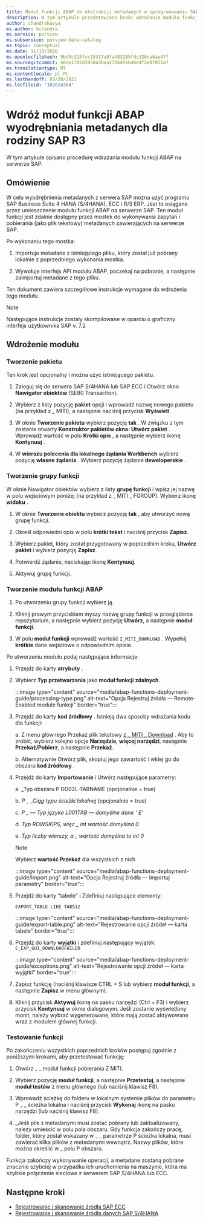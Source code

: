 ```yaml
---
title: Moduł funkcji ABAP do ekstrakcji metadanych w oprogramowaniu SAP R3 — Azure kontrolą
description: W tym artykule przedstawiono kroki wdrażania modułu funkcji ABAP na serwerze SAP
author: chandrakavya
ms.author: kchandra
ms.service: purview
ms.subservice: purview-data-catalog
ms.topic: conceptual
ms.date: 11/13/2020
ms.openlocfilehash: 9bd3c315fcc15317a9fa483289fdc326ca6aa47f
ms.sourcegitcommit: e6de1702d3958a3bea275645eb46e4f2e0f011af
ms.translationtype: MT
ms.contentlocale: pl-PL
ms.lasthandoff: 03/20/2021
ms.locfileid: "102614364"
---
```

# <a name="deploy-the-metadata-extraction-abap-function-module-for-the-sap-r3-family-of-bridges"></a>Wdróż moduł funkcji ABAP wyodrębniania metadanych dla rodziny SAP R3

W tym artykule opisano procedurę wdrażania modułu funkcji ABAP na serwerze SAP.

## <a name="overview"></a>Omówienie

W celu wyodrębnienia metadanych z serwera SAP można użyć programu SAP Business Suite 4 HANA (S/4HANA), ECC i R/3 ERP. Jest to osiągane przez umieszczenie modułu funkcji ABAP na serwerze SAP. Ten moduł funkcji jest zdalnie dostępny przez mostek do wykonywania zapytań i pobierania (jako plik tekstowy) metadanych zawierających na serwerze SAP.

Po wykonaniu tego mostka:

1. Importuje metadane z istniejącego pliku, który został już pobrany lokalnie z poprzedniego wykonania mostka.

2. Wywołuje interfejs API modułu ABAP, poczekaj na pobranie, a następnie zaimportuj metadane z tego pliku.

Ten dokument zawiera szczegółowe instrukcje wymagane do wdrożenia tego modułu.

> [!Note]
> Następujące instrukcje zostały skompilowane w oparciu o graficzny interfejs użytkownika SAP v. 7.2

## <a name="deployment-of-the-module"></a>Wdrożenie modułu

### <a name="create-a-package"></a>Tworzenie pakietu

Ten krok jest opcjonalny i można użyć istniejącego pakietu.

1. Zaloguj się do serwera SAP S/4HANA lub SAP ECC i Otwórz okno **Nawigator obiektów** (SE80 Transaction).

2. Wybierz z listy pozycję **pakiet** opcji i wprowadź nazwę nowego pakietu (na przykład z \_ MITI), a następnie naciśnij przycisk **Wyświetl**.

3. W oknie **Tworzenie pakietu** wybierz pozycję **tak** . W związku z tym zostanie otwarty **Konstruktor pakietów okna: Utwórz pakiet** . Wprowadź wartość w polu **Krótki opis** , a następnie wybierz ikonę **Kontynuuj** .

4. W **wierszu polecenia dla lokalnego żądania Workbench** wybierz pozycję **własne żądania** . Wybierz pozycję żądanie **deweloperskie** .

### <a name="create-a-function-group"></a>Tworzenie grupy funkcji

W oknie Nawigator obiektów wybierz z listy **grupę funkcji** i wpisz jej nazwę w polu wejściowym poniżej (na przykład z \_ MITI \_ FGROUP). Wybierz ikonę **widoku** .

1. W oknie **Tworzenie obiektu** wybierz pozycję **tak** , aby utworzyć nową grupę funkcji.

2. Określ odpowiedni opis w polu **krótki tekst** i naciśnij przycisk **Zapisz**.

3. Wybierz pakiet, który został przygotowany w poprzednim kroku, **Utwórz pakiet** i wybierz pozycję **Zapisz**.

4. Potwierdź żądanie, naciskając ikonę **Kontynuuj**.

5. Aktywuj grupę funkcji.

### <a name="create-the-abap-function-module"></a>Tworzenie modułu funkcji ABAP

1. Po utworzeniu grupy funkcji wybierz ją.

2. Kliknij prawym przyciskiem myszy nazwę grupy funkcji w przeglądarce repozytorium, a następnie wybierz pozycję **Utwórz**, a następnie **moduł funkcji**.

3. W polu **moduł funkcji** wprowadź wartość `Z_MITI_DOWNLOAD` . Wypełnij **krótkie** dane wejściowe o odpowiednim opisie.

Po utworzeniu modułu podaj następujące informacje:

1. Przejdź do karty **atrybuty** .

2. Wybierz **Typ przetwarzania** jako **moduł funkcji zdalnych**.

   :::image type="content" source="media/abap-functions-deployment-guide/processing-type.png" alt-text="Opcja Rejestruj źródła — Remote-Enabled module funkcji" border="true":::

3. Przejdź do karty **kod źródłowy** . Istnieją dwa sposoby wdrażania kodu dla funkcji:

   a. Z menu głównego Przekaż plik tekstowy [z \_ MITI \_ Download](https://github.com/Azure/Purview-Samples/tree/master/connectors/sap) . Aby to zrobić, wybierz kolejno opcje **Narzędzia**, **więcej narzędzi**, następnie **Przekaż/Pobierz**, a następnie **Przekaż**.

   b. Alternatywnie Otwórz plik, skopiuj jego zawartość i wklej go do obszaru **kod źródłowy** .

4. Przejdź do karty **Importowanie** i Utwórz następujące parametry:

   a.  \_Typ obszaru P DD02L-TABNAME (opcjonalnie = true)

   b.  *P \_ \_Ciąg typu ścieżki lokalnej* (opcjonalnie = true)

   c.  *P \_ — Typ języka L001TAB — domyślne dane \' E\'*

   d.  *Typ ROWSKIPS, więc \_ int wartość domyślna 0*

   e.  *Typ liczby wierszy, a \_ wartość domyślna to int 0*

   > [!Note]
   > Wybierz **wartość Przekaż** dla wszystkich z nich

   :::image type="content" source="media/abap-functions-deployment-guide/import.png" alt-text="Opcja Rejestruj źródła — Importuj parametry" border="true":::

5. Przejdź do karty "tabele" i Zdefiniuj następujące elementy:

   `EXPORT_TABLE LIKE TAB512`

   :::image type="content" source="media/abap-functions-deployment-guide/export-table.png" alt-text="Rejestrowanie opcji źródeł — karta tabele" border="true":::

6. Przejdź do karty **wyjątki** i zdefiniuj następujący wyjątek: `E_EXP_GUI_DOWNLOADFAILED`

   :::image type="content" source="media/abap-functions-deployment-guide/exceptions.png" alt-text="Rejestrowanie opcji źródeł — karta wyjątki" border="true":::

7. Zapisz funkcję (naciśnij klawisze CTRL + S lub wybierz **moduł funkcji**, a następnie **Zapisz** w menu głównym).

8. Kliknij przycisk **Aktywuj** ikonę na pasku narzędzi (Ctrl + F3) i wybierz przycisk  **Kontynuuj** w oknie dialogowym. Jeśli zostanie wyświetlony monit, należy wybrać wygenerowane, które mają zostać aktywowane wraz z modułem głównej funkcji.

### <a name="testing-the-function"></a>Testowanie funkcji

Po zakończeniu wszystkich poprzednich kroków postępuj zgodnie z poniższymi krokami, aby przetestować funkcję:

1. Otwórz \_ \_ moduł funkcji pobierania Z MITI.

2. Wybierz pozycję **moduł funkcji**, a następnie **Przetestuj**, a następnie **moduł testów** z menu głównego (lub naciśnij klawisz F8).

3. Wprowadź ścieżkę do folderu w lokalnym systemie plików do parametru P \_ \_ ścieżka lokalna i naciśnij przycisk **Wykonaj** ikonę na pasku narzędzi (lub naciśnij klawisz F8).

4. \_Jeśli plik z metadanymi musi zostać pobrany lub zaktualizowany, należy umieścić w polu pola obszaru. Gdy funkcja zakończy pracę, folder, który został wskazany w \_ \_ parametrze P ścieżka lokalna, musi zawierać kilka plików z metadanymi wewnątrz. Nazwy plików, które można określić w \_ polu P obszaru.

Funkcja zakończy wykonywanie operacji, a metadane zostaną pobrane znacznie szybciej w przypadku ich uruchomienia na maszynie, która ma szybkie połączenie sieciowe z serwerem SAP S/4HANA lub ECC.

## <a name="next-steps"></a>Następne kroki

- [Rejestrowanie i skanowanie źródła SAP ECC](register-scan-sapecc-source.md)
- [Rejestrowanie i skanowanie źródła danych SAP S/4HANA](register-scan-saps4hana-source.md)
